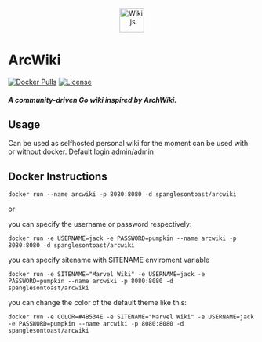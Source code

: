 <div align="center">

<picture>
  <img alt="Wiki.js" src="https://cdn.jsdelivr.net/gh/ArcWiki/ArcWiki@2221be3f4becabe2d61d9da0e9d5114979f7a2be/assets/images/arcwiki.svg" width="50">
</picture>

</div>

# ArcWiki
[![Docker Pulls](https://img.shields.io/docker/pulls/spanglesontoast/arcwiki)](https://hub.docker.com/r/spanglesontoast/arcwiki)
[![License](https://img.shields.io/badge/license-GPLv3-blue.svg?style=flat)](https://github.com/requarks/wiki/blob/master/LICENSE)
##### A community-driven Go wiki inspired by ArchWiki.

## Usage
Can be used as selfhosted personal wiki for the moment can be used with or without docker. 
Default login admin/admin

## Docker Instructions

``` docker run --name arcwiki -p 8080:8080 -d spanglesontoast/arcwiki ```

or

you can specify the username or password respectively:

``` docker run -e USERNAME=jack -e PASSWORD=pumpkin --name arcwiki -p 8080:8080 -d spanglesontoast/arcwiki ```

you can specify sitename with SITENAME enviroment variable

``` docker run -e SITENAME="Marvel Wiki" -e USERNAME=jack -e PASSWORD=pumpkin --name arcwiki -p 8080:8080 -d spanglesontoast/arcwiki ```

you can change the color of the default theme like this:

``` docker run -e COLOR=#4B534E -e SITENAME="Marvel Wiki" -e USERNAME=jack -e PASSWORD=pumpkin --name arcwiki -p 8080:8080 -d spanglesontoast/arcwiki ```
